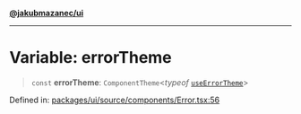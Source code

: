 [**@jakubmazanec/ui**](../README.md)

---

# Variable: errorTheme

> `const` **errorTheme**: `ComponentTheme`\<_typeof_ [`useErrorTheme`](useErrorTheme.md)\>

Defined in:
[packages/ui/source/components/Error.tsx:56](https://github.com/jakubmazanec/tools/blob/a9ba87d349a220bbed24d161794f90a6ba6009e5/packages/ui/source/components/Error.tsx#L56)
